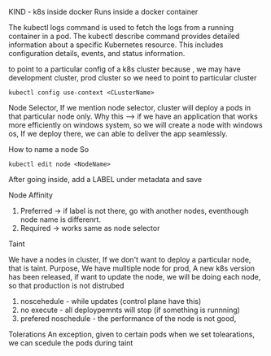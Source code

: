 KIND - k8s inside docker
Runs inside a docker container 

The kubectl logs command is used to fetch the logs from a running container in a pod.
The kubectl describe command provides detailed information about a specific Kubernetes resource. This includes configuration details, events, and status information.

to point to a particular config of a k8s cluster because , we may have development cluster, prod cluster so we need to point to particular cluster
```
kubectl config use-context <CLusterName>
```

Node Selector, 
If we mention node selector, cluster will deploy a pods in that particular node only.
Why this --> if we have an application that works more efficiently on windows system, so we will create a node with windows os, If we deploy there, we can able to deliver the app seamlessly.

How to name a node
So 
```
kubectl edit node <NodeName>
```
After going inside, add a LABEL under metadata and save 

Node Affinity
1. Preferred -> if label is not there, go with another nodes, eventhough node name is differenrt.
2. Required -> works same as node selector


Taint

We have a nodes in cluster, If we don't want to deploy a particular node, that is taint.
Purpose, We have mulltiple node for prod, 
A new k8s version has been released, if want to update the node, we will be doing each node, so that production is not distrubed

1. noscehedule - while updates (control plane have this)
2. no execute - all deploypemnts will stop (if something is runnning)
3. prefered noschedule - the performance of the node is not good, 

Tolerations 
An exception, given to certain pods 
when we set tolearations, we can scedule the pods during taint
  

